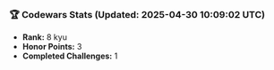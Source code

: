 ### 🏆 Codewars Stats (Updated: 2025-04-30 10:09:02 UTC)

- **Rank:** 8 kyu
- **Honor Points:** 3
- **Completed Challenges:** 1
